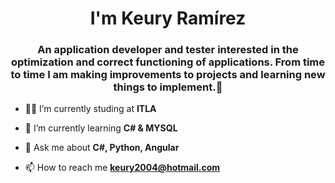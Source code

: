<h1 align="center">I'm Keury Ramírez</h1>
<h3 align="center">An application developer and tester interested in the optimization and correct functioning of applications. From time to time I am making improvements to projects and learning new things to implement.🍃</h3>

- 🐱‍👤 I’m currently studing at **ITLA**

- 👾 I’m currently learning **C# & MYSQL**

- 💬 Ask me about **C#, Python, Angular**

- 📫 How to reach me **keury2004@hotmail.com**
